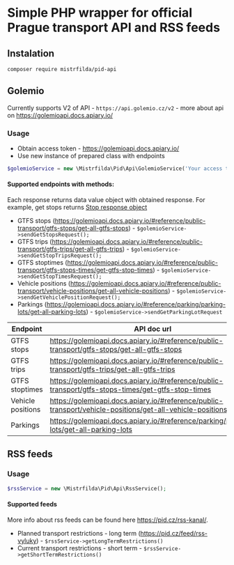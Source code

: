 # Simple PHP wrapper for official Prague transport API and RSS feeds

## Instalation

```bash
composer require mistrfilda/pid-api 
```

## Golemio

Currently supports V2 of API - ```https://api.golemio.cz/v2``` - more about api on https://golemioapi.docs.apiary.io/

### Usage

- Obtain access token - https://golemioapi.docs.apiary.io/
- Use new instance of prepared class with endpoints

```php
$golemioService = new \Mistrfilda\Pid\Api\GolemioService('Your access token');
```

#### Supported endpoints with methods:
Each response returns data value object with obtained response. For example, get stops returns [Stop response object](https://github.com/Mistrfilda/pid-api/blob/master/src/Stop/StopResponse.php)
- GTFS stops (https://golemioapi.docs.apiary.io/#reference/public-transport/gtfs-stops/get-all-gtfs-stops) - ```$golemioService->sendGetStopsRequest();```
- GTFS trips (https://golemioapi.docs.apiary.io/#reference/public-transport/gtfs-trips/get-all-gtfs-trips) - ```$golemioService->sendGetStopTripsRequest();```
- GTFS stoptimes (https://golemioapi.docs.apiary.io/#reference/public-transport/gtfs-stops-times/get-gtfs-stop-times) - ```$golemioService->sendGetStopTimesRequest();```
- Vehicle positions (https://golemioapi.docs.apiary.io/#reference/public-transport/vehicle-positions/get-all-vehicle-positions) - ```$golemioService->sendGetVehiclePositionRequest();```
- Parkings (https://golemioapi.docs.apiary.io/#reference/parking/parking-lots/get-all-parking-lots) - ```$golemioService->sendGetParkingLotRequest``` 

| Endpoint          | API doc url                                                                                               | Golemio service method                                  |
|-------------------|-----------------------------------------------------------------------------------------------------------|---------------------------------------------------------|
| GTFS stops        | https://golemioapi.docs.apiary.io/#reference/public-transport/gtfs-stops/get-all-gtfs-stops               | ```$golemioService->sendGetStopsRequest();```           |
| GTFS trips        | https://golemioapi.docs.apiary.io/#reference/public-transport/gtfs-trips/get-all-gtfs-trips               | ```$golemioService->sendGetStopTripsRequest();```       |
| GTFS stoptimes    | https://golemioapi.docs.apiary.io/#reference/public-transport/gtfs-stops-times/get-gtfs-stop-times        | ```$golemioService->sendGetStopTimesRequest();```       |
| Vehicle positions | https://golemioapi.docs.apiary.io/#reference/public-transport/vehicle-positions/get-all-vehicle-positions | ```$golemioService->sendGetVehiclePositionRequest();``` |
| Parkings          | https://golemioapi.docs.apiary.io/#reference/parking/parking-lots/get-all-parking-lots                    | ```$golemioService->sendGetParkingLotRequest```         |

## RSS feeds

### Usage

```php
$rssService = new \Mistrfilda\Pid\Api\RssService();
```

#### Supported feeds

More info about rss feeds can be found here https://pid.cz/rss-kanal/.

- Planned transport restrictions - long term (https://pid.cz/feed/rss-vyluky) - ```$rssService->getLongTermRestrictions()```
- Current transport restrictions - short term - ```$rssService->getShortTermRestrictions()```